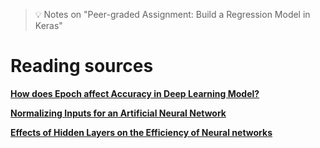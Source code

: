 > :bulb: Notes on "Peer-graded Assignment: Build a Regression Model in Keras"

# Reading sources
__[How does Epoch affect Accuracy in Deep Learning Model?](https://www.geeksforgeeks.org/how-does-epoch-affect-accuracy-in-deep-learning-model/)__

__[Normalizing Inputs for an Artificial Neural Network](https://www.baeldung.com/cs/normalizing-inputs-artificial-neural-network)__

__[Effects of Hidden Layers on the Efficiency of Neural networks](https://ieeexplore.ieee.org/document/9318195)__



























